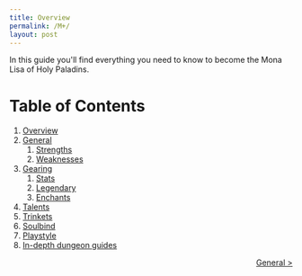 ```yaml
---
title: Overview
permalink: /M+/
layout: post
---
```


In this guide you'll find everything you need to know to become the Mona Lisa of Holy Paladins.

# Table of Contents

1. [Overview](/M+/)
2. [General](/M+/general)
   1. [Strengths](/M+/general/#strengths)
   2. [Weaknesses](/M+/general/#weaknesses)
3. [Gearing](/M+/gearing)
   1. [Stats](/M+/general/#strengths)
   2. [Legendary](/M+/general/#best-legendarys)
   3. [Enchants](/M+/general/#enchant-and-gems)
4. [Talents](/M+/talents)
5. [Trinkets](/M+/trinkets)
6. [Soulbind](/M+/soulbind)
7. [Playstyle](/M+/playstyle)
8. [In-depth dungeon guides](/M+/cd)

<div style="text-align:right;">
<a href="/M+/general"> General ></a>
</div>
